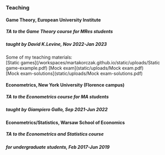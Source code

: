 
### Teaching


#### **Game Theory**, European University Institute  
##### TA to the Game Theory course for MRes students 
##### taught by David K.Levine, Nov 2022-Jan 2023  
Some of my teaching materials:  
[Static games](/workspaces/martakorczak.github.io/static/uploads/Static game-example.pdf) 
[Mock exam](static/uploads/Mock exam.pdf)  
[Mock exam-solutions](static/uploads/Mock exam-solutions.pdf)  

#### **Econometrics**, New York University (Florence campus)  
##### TA to the Econometrics course for MA students 
##### taught by Giampiero Gallo, Sep 2021-Jun 2022

#### **Econometrics/Statistics**, Warsaw School of Economics  
##### TA to the Econometrics and Statistics course 
##### for undergraduate students, Feb 2017-Jun 2019
